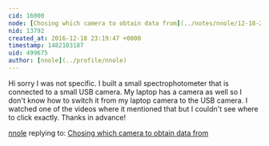 ```yaml
---
cid: 16000
node: [Chosing which camera to obtain data from](../notes/nnole/12-18-2016/chosing-which-camera-to-obtain-data-from)
nid: 13792
created_at: 2016-12-18 23:19:47 +0000
timestamp: 1482103187
uid: 499675
author: [nnole](../profile/nnole)
---
```


Hi sorry I was not specific. I built a small spectrophotometer that is connected to a small USB camera. My laptop has a camera as well so I don't know how to switch it from my laptop camera to the USB camera. I watched one of the videos where it mentioned that but I couldn't see where to click exactly.
Thanks in advance!

[nnole](../profile/nnole) replying to: [Chosing which camera to obtain data from](../notes/nnole/12-18-2016/chosing-which-camera-to-obtain-data-from)

